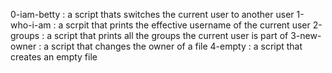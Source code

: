 0-iam-betty
: a script thats switches the current user to another user
1-who-i-am
: a scrpit that prints the effective username of the current user 
2-groups
: a script that prints all the groups the current user is part of
3-new-owner 
: a script that changes the owner of a file
4-empty
: a script that creates an empty file 
